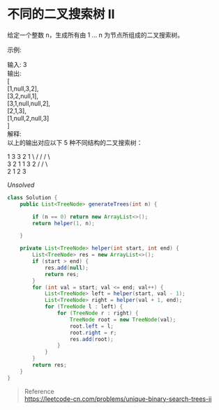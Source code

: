 # 不同的二叉搜索树 II
给定一个整数 n，生成所有由 1 ... n 为节点所组成的二叉搜索树。

示例:

输入: 3  
输出:  
[  
  [1,null,3,2],  
  [3,2,null,1],  
  [3,1,null,null,2],  
  [2,1,3],  
  [1,null,2,null,3]  
]  
解释:  
以上的输出对应以下 5 种不同结构的二叉搜索树：  

   1         3     3      2      1
    \       /     /      / \      \
     3     2     1      1   3      2
    /     /       \                 \
   2     1         2                 3
   
*Unsolved*
```java
class Solution {
    public List<TreeNode> generateTrees(int n) {

        if (n == 0) return new ArrayList<>();
        return helper(1, n);

    }

    private List<TreeNode> helper(int start, int end) {
        List<TreeNode> res = new ArrayList<>();
        if (start > end) {
            res.add(null);
            return res;
        }
        for (int val = start; val <= end; val++) {
            List<TreeNode> left = helper(start, val - 1);
            List<TreeNode> right = helper(val + 1, end);
            for (TreeNode l : left) {
                for (TreeNode r : right) {
                    TreeNode root = new TreeNode(val);
                    root.left = l;
                    root.right = r;
                    res.add(root);
                }
            }
        }
        return res;
    }
}
```

> Reference  
> https://leetcode-cn.com/problems/unique-binary-search-trees-ii
